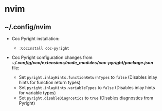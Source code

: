 # nvim
## ~/.config/nvim

- Coc Pyright installation:
  - `:CocInstall coc-pyright`
    
- Coc Pyright configuration changes from ___~/.config/coc/extensions/node_modules/coc-pyright/package.json___ file:
  
  - Set `pyright.inlayHints.functionReturnTypes` to `false` (Disables inlay hints for function return types)
  - Set `pyright.inlayHints.variableTypes` to `false` (Disables inlay hints for variable types)
  - Set `pyright.disableDiagnostics` to `true` (Disables diagnostics from Pyright)
